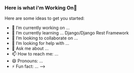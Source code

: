 ### Here is what i'm Working On👋

Here are some ideas to get you started:

- 🔭 I’m currently working on ...
- 🌱 I’m currently learning ... Django/Django Rest Framework
- 👯 I’m looking to collaborate on ...
- 🤔 I’m looking for help with ...
- 💬 Ask me about ...
- 📫 How to reach me: ...
- 😄 Pronouns: ...
- ⚡ Fun fact: ...
-->
